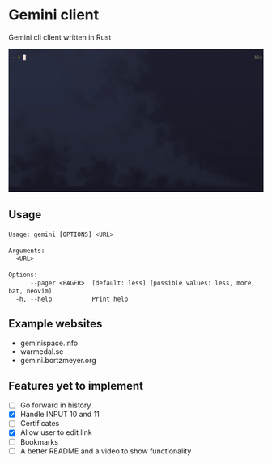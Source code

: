 # Gemini client

Gemini cli client written in Rust

![Video preview of usage](gemini.gif)

## Usage

```
Usage: gemini [OPTIONS] <URL>

Arguments:
  <URL>

Options:
      --pager <PAGER>  [default: less] [possible values: less, more, bat, neovim]
  -h, --help           Print help
```

## Example websites

- geminispace.info
- warmedal.se
- gemini.bortzmeyer.org

## Features yet to implement

- [ ] Go forward in history
- [x] Handle INPUT 10 and 11
- [ ] Certificates
- [x] Allow user to edit link
- [ ] Bookmarks
- [ ] A better README and a video to show functionality
